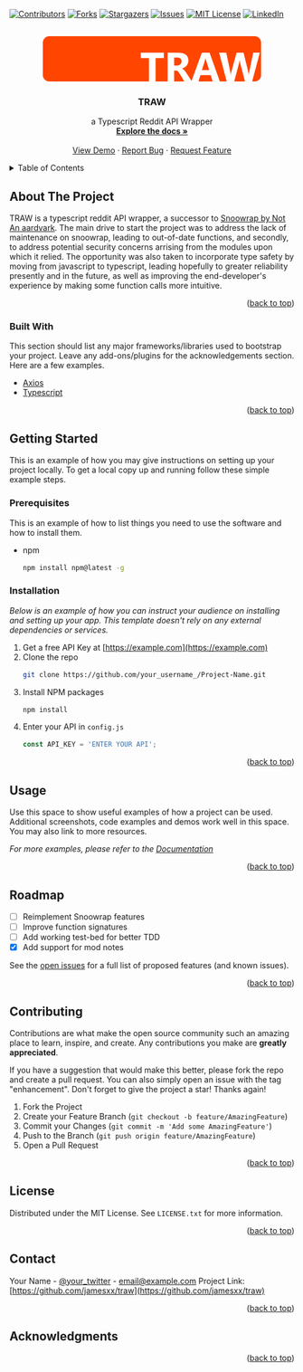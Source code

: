 <div id="top"></div>
<!--
*** Thanks for checking out the Best-README-Template. If you have a suggestion
*** that would make this better, please fork the repo and create a pull request
*** or simply open an issue with the tag "enhancement".
*** Don't forget to give the project a star!
*** Thanks again! Now go create something AMAZING! :D
-->



<!-- PROJECT SHIELDS -->
<!--
*** I'm using markdown "reference style" links for readability.
*** Reference links are enclosed in brackets [ ] instead of parentheses ( ).
*** See the bottom of this document for the declaration of the reference variables
*** for contributors-url, forks-url, etc. This is an optional, concise syntax you may use.
*** https://www.markdownguide.org/basic-syntax/#reference-style-links
-->
[![Contributors][contributors-shield]][contributors-url]
[![Forks][forks-shield]][forks-url]
[![Stargazers][stars-shield]][stars-url]
[![Issues][issues-shield]][issues-url]
[![MIT License][license-shield]][license-url]
[![LinkedIn][linkedin-shield]][linkedin-url]



<!-- PROJECT LOGO -->
<br />
<div align="center">
  <a href="https://github.com/jamesxx/traw">
    <img src="images/logo.png" alt="Logo" height="80">
  </a>

  <h3 align="center">TRAW</h3>

  <p align="center">
    a Typescript Reddit API Wrapper
    <br />
    <a href="https://jamesxx.github.io/traw"><strong>Explore the docs »</strong></a>
    <br />
    <br />
    <a href="https://github.com/jamesxx/traw">View Demo</a>
    ·
    <a href="https://github.com/jamesxx/traw/issues">Report Bug</a>
    ·
    <a href="https://github.com/jamesxx/traw/issues">Request Feature</a>
  </p>
</div>



<!-- TABLE OF CONTENTS -->
<details>
  <summary>Table of Contents</summary>
  <ol>
    <li>
      <a href="#about-the-project">About The Project</a>
      <ul>
        <li><a href="#built-with">Built With</a></li>
      </ul>
    </li>
    <li>
      <a href="#getting-started">Getting Started</a>
      <ul>
        <li><a href="#prerequisites">Prerequisites</a></li>
        <li><a href="#installation">Installation</a></li>
      </ul>
    </li>
    <li><a href="#usage">Usage</a></li>
    <li><a href="#roadmap">Roadmap</a></li>
    <li><a href="#contributing">Contributing</a></li>
    <li><a href="#license">License</a></li>
    <li><a href="#contact">Contact</a></li>
    <li><a href="#acknowledgments">Acknowledgments</a></li>
  </ol>
</details>



<!-- ABOUT THE PROJECT -->
## About The Project

<!--  [![Product Name Screen Shot][product-screenshot]](https://example.com) -->

TRAW is a typescript reddit API wrapper, a successor to  [Snoowrap by Not An aardvark](https://github.com/not-an-aardvark/snoowrap). The main drive to start the project was to address the lack of maintenance on snoowrap, leading to out-of-date functions, and secondly, to address potential security concerns arrising from the modules upon which it relied. The opportunity was also taken to incorporate type safety by moving from javascript to typescript, leading hopefully to greater reliability presently and in the future, as well as improving the end-developer's experience by making some function calls more intuitive.

<p align="right">(<a href="#top">back to top</a>)</p>



### Built With

This section should list any major frameworks/libraries used to bootstrap your project. Leave any add-ons/plugins for the acknowledgements section. Here are a few examples.

* [Axios](https://axios-http.com/)
* [Typescript](https://typescriptlang.org/)
<p align="right">(<a href="#top">back to top</a>)</p>



<!-- GETTING STARTED -->
## Getting Started

This is an example of how you may give instructions on setting up your project locally.
To get a local copy up and running follow these simple example steps.

### Prerequisites

This is an example of how to list things you need to use the software and how to install them.
* npm
  ```sh
  npm install npm@latest -g
  ```

### Installation

_Below is an example of how you can instruct your audience on installing and setting up your app. This template doesn't rely on any external dependencies or services._

1. Get a free API Key at [https://example.com](https://example.com)
2. Clone the repo
   ```sh
   git clone https://github.com/your_username_/Project-Name.git
   ```
3. Install NPM packages
   ```sh
   npm install
   ```
4. Enter your API in `config.js`
   ```js
   const API_KEY = 'ENTER YOUR API';
   ```

<p align="right">(<a href="#top">back to top</a>)</p>



<!-- USAGE EXAMPLES -->
## Usage

Use this space to show useful examples of how a project can be used. Additional screenshots, code examples and demos work well in this space. You may also link to more resources.

_For more examples, please refer to the [Documentation](https://example.com)_

<p align="right">(<a href="#top">back to top</a>)</p>



<!-- ROADMAP -->
## Roadmap

- [ ] Reimplement Snoowrap features
- [ ] Improve function signatures
- [ ] Add working test-bed for better TDD
- [X] Add support for mod notes

See the [open issues](https://github.com/jamesxx/traw/issues) for a full list of proposed features (and known issues).

<p align="right">(<a href="#top">back to top</a>)</p>



<!-- CONTRIBUTING -->
## Contributing

Contributions are what make the open source community such an amazing place to learn, inspire, and create. Any contributions you make are **greatly appreciated**.

If you have a suggestion that would make this better, please fork the repo and create a pull request. You can also simply open an issue with the tag "enhancement".
Don't forget to give the project a star! Thanks again!

1. Fork the Project
2. Create your Feature Branch (`git checkout -b feature/AmazingFeature`)
3. Commit your Changes (`git commit -m 'Add some AmazingFeature'`)
4. Push to the Branch (`git push origin feature/AmazingFeature`)
5. Open a Pull Request

<p align="right">(<a href="#top">back to top</a>)</p>



<!-- LICENSE -->
## License

Distributed under the MIT License. See `LICENSE.txt` for more information.

<p align="right">(<a href="#top">back to top</a>)</p>



<!-- CONTACT -->
## Contact

Your Name - [@your_twitter](https://twitter.com/your_username) - email@example.com
Project Link: [https://github.com/jamesxx/traw](https://github.com/jamesxx/traw)

<p align="right">(<a href="#top">back to top</a>)</p>



<!-- ACKNOWLEDGMENTS -->
## Acknowledgments


<p align="right">(<a href="#top">back to top</a>)</p>



<!-- MARKDOWN LINKS & IMAGES -->
<!-- https://www.markdownguide.org/basic-syntax/#reference-style-links -->
[contributors-shield]: https://img.shields.io/github/contributors/jamesxx/traw.svg?style=for-the-badge
[contributors-url]: https://github.com/jamesxx/traw/graphs/contributors
[forks-shield]: https://img.shields.io/github/forks/jamesxx/traw.svg?style=for-the-badge
[forks-url]: https://github.com/jamesxx/traw/network/members
[stars-shield]: https://img.shields.io/github/stars/jamesxx/traw.svg?style=for-the-badge
[stars-url]: https://github.com/jamesxx/traw/stargazers
[issues-shield]: https://img.shields.io/github/issues/jamesxx/traw.svg?style=for-the-badge
[issues-url]: https://github.com/jamesxx/traw/issues
[license-shield]: https://img.shields.io/github/license/jamesxx/traw.svg?style=for-the-badge
[license-url]: https://github.com/jamesxx/traw/blob/master/LICENSE.txt
[linkedin-shield]: https://img.shields.io/badge/-LinkedIn-black.svg?style=for-the-badge&logo=linkedin&colorB=555
[linkedin-url]: https://linkedin.com/in/othneildrew
[product-screenshot]: images/screenshot.png
